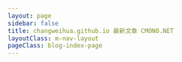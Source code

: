 ```yaml
---
layout: page
sidebar: false
title: changweihua.github.io 最新文章 CMONO.NET
layoutClass: m-nav-layout
pageClass: blog-index-page
---
```

​
<script lang="ts" setup>
import { ref, unref, computed, onMounted } from 'vue'
import  { data }  from '@vp/post.data'
import dayjs from "dayjs";

const { yearMap, postMap } = data
const yearList = Object.keys(yearMap).sort((a, b) => b - a); // 按年份降序排序
const computedYearMap = computed(()=> {
  let result = {}
  for(let key in yearMap) {
    result[key] = yearMap[key].map(url => postMap[url])
  }
  return result
})

</script>

<div class="w-full px-6 py-8 mx-auto">
  <div v-for="year in yearList" :key="year">
    <div v-text="year" class="pt-3 pb-2 text-xl"></div>
    <div v-for="(article, index) in computedYearMap[year]" :key="article.url" class="flex justify-between items-center py-1 pl-6">
      <a v-text="article.title" :href="article.url" class="post-dot overflow-hidden whitespace-nowrap text-ellipsis"></a>
      <a-tooltip>
        <template #title>{{dayjs.tz(article.date.time).format('YYYY-MM-DD hh:mm')}}</template>
        <div v-text="dayjs.tz(article.date.time).fromNow()" class="pl-4 whitespace-nowrap"></div>
      </a-tooltip>
    </div>
  </div>
</div>
